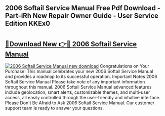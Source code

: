 ## 2006 Softail Service Manual Free Pdf Download - Part-iRh New Repair Owner Guide - User Service Edition KKEx0

# <h2><a href="http://bc35066.oget.top/?id=2006+Softail+Service+Manual">🔗Download New 👉🔴 2006 Softail Service Manual</a></h2>

[![2006 Softail Service Manual new download](https://i.imgur.com/5g1atiW.png)](http://bc35066.oget.top/?id=2006+Softail+Service+Manual)
Congratulations on Your Purchase! This manual celebrates your new 2006 Softail Service Manual and provides a roadmap to its successful operation. Important Notes 2006 Softail Service Manual Please take note of any important information throughout this manual. 2006 Softail Service Manual advanced features include geolocation, smart alerts, customizable themes, and multi-user access, all easily controlled through the user-friendly and intuitive interface. Please Don't Be Afraid to Ask 2006 Softail Service Manual. Our customer support team is ready to answer your questions.
